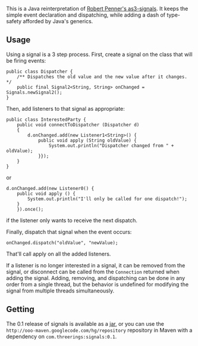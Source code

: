 This is a Java reinterpretation of [Robert Penner's as3-signals](https://github.com/robertpenner/as3-signals). It keeps the simple event declaration and dispatching, while adding a dash of type-safety afforded by Java's generics.

Usage
-----
Using a signal is a 3 step process. First, create a signal on the class that will be firing
events:

    public class Dispatcher {
        /** Dispatches the old value and the new value after it changes. */
        public final Signal2<String, String> onChanged = Signals.newSignal2();
    }

Then, add listeners to that signal as appropriate:

    public class InterestedParty {
        public void connectToDispatcher (Dispatcher d)
        {
            d.onChanged.add(new Listener1<String>() {
                public void apply (String oldValue) {
                    System.out.println("Dispatcher changed from " + oldValue);
                }});
        }
    }

or

    d.onChanged.add(new Listener0() {
        public void apply () {
            System.out.println("I'll only be called for one dispatch!");
        }
        }).once();

if the listener only wants to receive the next dispatch.

Finally, dispatch that signal when the event occurs:

    onChanged.dispatch("oldValue", "newValue);

That'll call apply on all the added listeners.

If a listener is no longer interested in a signal, it can be removed from the signal, or disconnect
can be called from the `Connection` returned when adding the signal. Adding, removing, and
dispatching can be done in any order from a single thread, but the behavior is undefined for
modifying the signal from multiple threads simultaneously.

Getting
-------
The 0.1 release of signals is available as a [jar](http://ooo-maven.googlecode.com/hg/repository/com/threerings/signals/0.1/signals-0.1.jar), or you can use the `http://ooo-maven.googlecode.com/hg/repository` repository in Maven with a dependency on `com.threerings:signals:0.1`.
